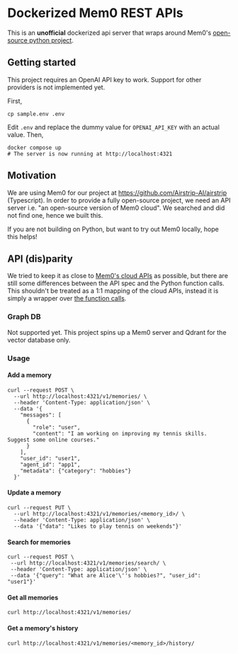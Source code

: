 # Dockerized Mem0 REST APIs

This is an **unofficial** dockerized api server that wraps around Mem0's [open-source python project](https://github.com/mem0ai/mem0).

## Getting started

This project requires an OpenAI API key to work. Support for other providers is not implemented yet.

First,

```
cp sample.env .env
```

Edit `.env` and replace the dummy value for `OPENAI_API_KEY` with an actual value. Then,

```
docker compose up
# The server is now running at http://localhost:4321
```

## Motivation

We are using Mem0 for our project at https://github.com/Airstrip-AI/airstrip (Typescript). In order to provide a fully open-source project, we need an API server i.e. "an open-source version of Mem0 cloud". We searched and did not find one, hence we built this.

If you are not building on Python, but want to try out Mem0 locally, hope this helps!

## API (dis)parity

We tried to keep it as close to [Mem0's cloud APIs](https://docs.mem0.ai/api-reference/overview) as possible, but there are still some differences between the API spec and the Python function calls. This shouldn't be treated as a 1:1 mapping of the cloud APIs, instead it is simply a wrapper over [the function calls](https://github.com/mem0ai/mem0/blob/main/mem0/memory/main.py#L27).

### Graph DB

Not supported yet. This project spins up a Mem0 server and Qdrant for the vector database only.

### Usage

#### Add a memory

```
curl --request POST \
  --url http://localhost:4321/v1/memories/ \
  --header 'Content-Type: application/json' \
  --data '{
    "messages": [
      {
        "role": "user",
        "content": "I am working on improving my tennis skills. Suggest some online courses."
      }
    ],
    "user_id": "user1",
    "agent_id": "app1",
    "metadata": {"category": "hobbies"}
  }'
```

#### Update a memory

```
curl --request PUT \
  --url http://localhost:4321/v1/memories/<memory_id>/ \
  --header 'Content-Type: application/json' \
  --data '{"data": "Likes to play tennis on weekends"}'
```

#### Search for memories

```
curl --request POST \
 --url http://localhost:4321/v1/memories/search/ \
 --header 'Content-Type: application/json' \
 --data '{"query": "What are Alice'\''s hobbies?", "user_id": "user1"}'
```

#### Get all memories

```
curl http://localhost:4321/v1/memories/
```

#### Get a memory's history

```
curl http://localhost:4321/v1/memories/<memory_id>/history/
```
